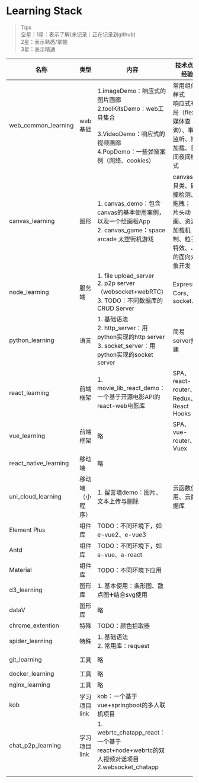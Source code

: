 # Learning Stack

> Tips<br />
> 空星｜1星：表示了解(未记录｜正在记录到github)<br />
> 2星：表示熟悉/掌握<br />3星：表示精通

| 名称                  | 类型             | 内容                                                         | 技术点与经验                                                 | Status                                            |
| --------------------- | ---------------- | ------------------------------------------------------------ | ------------------------------------------------------------ | ------------------------------------------------- |
| web_common_learning   | web基础          | 1.imageDemo：响应式的图片画廊<br />2.toolKitsDemo：web工具集合<br /><br />3.VideoDemo：响应式的视频画廊<br />4.PopDemo：一些弹窗案例（网络、cookies） | 常用组件样式<br />响应式布局（flex、媒体查询）、事件监听、懒加载、日间夜间模式 | ★★☆<br />[Details](web_common_learning/README.md) |
| canvas_learning       | 图形             | 1. canvas_demo：包含canvas的基本使用案例，以及一个绘画板App<br />2. canvas_game：space arcade 太空街机游戏 | canvas工具类、碰撞检测、拖拽；<br />片头动画、资源加载机制、粒子特效、JS的面向对象开发 | ★★☆<br />[Details](canvas_learning/readme.md)     |
| node_learning         | 服务端           | 1. file upload_server<br />2. p2p server（websocket+webRTC）<br />3. TODO：不同数据库的CRUD Server | Express、Cors、socket.io                                     | ★☆☆<br />                                         |
| python_learning       | 语言             | 1. 基础语法<br />2. http_server：用python实现的http server<br />3. socket_server：用python实现的socket server | 简易server搭建                                               | ★☆☆                                               |
| react_learning        | 前端框架         | 1. movie_lib_react_demo：一个基于开源电影API的react-web电影库 | SPA、react-router、Redux、React Hooks                        | ★★☆                                               |
| vue_learning          | 前端框架         | 略                                                           | SPA、vue-router、Vuex                                        | ★★☆                                               |
| react_native_learning | 移动端           | 略                                                           |                                                              | ★☆☆                                               |
| uni_cloud_learning    | 移动端（小程序） | 1. 留言墙demo：图片、文本上传与删除                          | 云函数使用、云数据库                                         | ★☆☆                                               |
| Element Plus          | 组件库           | TODO：不同环境下，如e-vue2、e-vue3                           |                                                              | ☆☆☆                                               |
| Antd                  | 组件库           | TODO：不同环境下，如a-vue、a-react                           |                                                              | ☆☆☆                                               |
| Material              | 组件库           | TODO：不同环境下应用                                         |                                                              | ☆☆☆                                               |
| d3_learning           | 图形库           | 1. 基本使用：条形图、散点图➕结合svg使用                      |                                                              | ★☆☆                                               |
| dataV                 | 图形库           | 略                                                           |                                                              | ☆☆☆                                               |
| chrome_extention      | 特殊             | TODO：颜色拾取器                                             |                                                              | ☆☆☆                                               |
| spider_learning       | 特殊             | 1. 基础语法<br />2. 常用库：request                          |                                                              | ☆☆☆                                               |
| git_learning          | 工具             | 略                                                           |                                                              | ★★☆<br />[Details](git_learning/readme.md)        |
| docker_learning       | 工具             | 略                                                           |                                                              | ☆☆☆                                               |
| nginx_learning        | 工具             | 略                                                           |                                                              | ☆☆☆                                               |
| kob                   | 学习项目link     | kob：一个基于vue+springboot的多人联机项目                    |                                                              | ★★☆                                               |
| chat_p2p_learning     | 学习项目link     | 1. webrtc_chatapp_react：一个基于react+node+webrtc的双人视频对话项目<br />2.websocket_chatapp |                                                              | ★★☆                                               |
|                       |                  |                                                              |                                                              |                                                   |
|                       |                  |                                                              |                                                              |                                                   |

